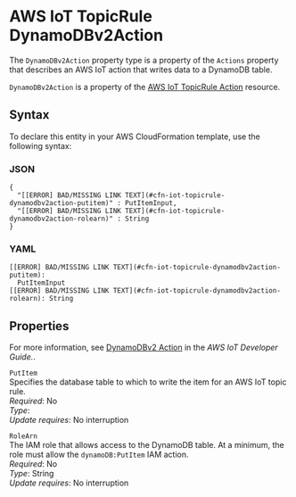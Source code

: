# AWS IoT TopicRule DynamoDBv2Action<a name="aws-properties-iot-topicrule-dynamodbv2action"></a>

<a name="aws-properties-iot-topicrule-dynamodbv2action-description"></a>The `DynamoDBv2Action` property type is a property of the `Actions` property that describes an AWS IoT action that writes data to a DynamoDB table\.

<a name="aws-properties-iot-topicrule-dynamodbv2action-inheritance"></a> `DynamoDBv2Action` is a property of the [AWS IoT TopicRule Action](aws-properties-iot-topicrule-action.md) resource\. 

## Syntax<a name="aws-properties-iot-topicrule-dynamodbv2action-syntax"></a>

To declare this entity in your AWS CloudFormation template, use the following syntax:

### JSON<a name="aws-properties-iot-topicrule-dynamodbv2action-syntax.json"></a>

```
{
  "[[ERROR] BAD/MISSING LINK TEXT](#cfn-iot-topicrule-dynamodbv2action-putitem)" : PutItemInput,
  "[[ERROR] BAD/MISSING LINK TEXT](#cfn-iot-topicrule-dynamodbv2action-rolearn)" : String
}
```

### YAML<a name="aws-properties-iot-topicrule-dynamodbv2action-syntax.yaml"></a>

```
[[ERROR] BAD/MISSING LINK TEXT](#cfn-iot-topicrule-dynamodbv2action-putitem): 
  PutItemInput
[[ERROR] BAD/MISSING LINK TEXT](#cfn-iot-topicrule-dynamodbv2action-rolearn): String
```

## Properties<a name="aws-properties-iot-topicrule-dynamodbv2action-properties"></a>

For more information, see [DynamoDBv2 Action](http://docs.aws.amazon.com/iot/latest/developerguide/dynamodb-v2-rule.html) in the *AWS IoT Developer Guide\.*\.

`PutItem`  
Specifies the database table to which to write the item for an AWS IoT topic rule\.  
 *Required*: No  
 *Type*:   
 *Update requires*: No interruption 

`RoleArn`  
The IAM role that allows access to the DynamoDB table\. At a minimum, the role must allow the `dynamoDB:PutItem` IAM action\.  
 *Required*: No  
 *Type*: String  
 *Update requires*: No interruption 